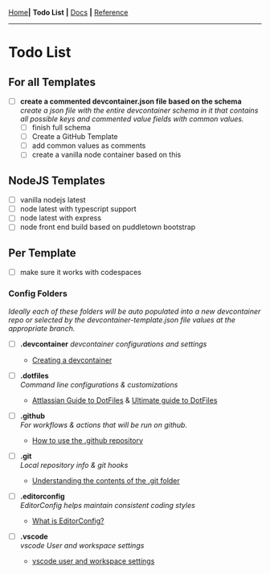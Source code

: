 [Home](README.md)__|__ **Todo List** __|__ [Docs](docs/README.md) __|__ [Reference](reference/README.md)

---

# Todo List

## For all Templates

- [ ] **create a commented devcontainer.json file based on the schema**   
      _create a json file with the entire devcontainer schema in it that contains all possible keys and commented value fields with common values._    
  - [ ] finish full schema
  - [ ] Create a GitHub Template
  - [ ] add common values as comments
  - [ ] create a vanilla node container based on this

## NodeJS Templates

- [ ] vanilla nodejs latest
- [ ] node latest with typescript support
- [ ] node latest with express
- [ ] node front end build based on puddletown bootstrap

## Per Template

- [ ] make sure it works with codespaces

### Config Folders

*Ideally each of these folders will be auto populated into a new devcontainer repo or selected by the devcontainer-template.json file values at the appropriate branch.*
    
- [ ] **.devcontainer**
  *devcontainer configurations and settings*
  - [Creating a devcontainer](https://code.visualstudio.com/docs/devcontainers/create-dev-container)

- [ ] **.dotfiles**     
  *Command line configurations & customizations*
  - [Attlassian Guide to DotFiles](https://www.atlassian.com/git/tutorials/dotfiles) & [Ultimate guide to DotFiles](https://www.daytona.io/dotfiles/ultimate-guide-to-dotfiles)

- [ ] **.github**    
  *For workflows & actions that will be run on github.*
  - [How to use the .github repository](https://www.freecodecamp.org/news/how-to-use-the-dot-github-repository/)

- [ ] **.git**     
  *Local repository info & git hooks*
  - [Understanding the contents of the .git folder](https://dev.to/rajaniraiyn/understanding-the-contents-of-the-git-folder-ef)

- [ ] **.editorconfig**    
  *EditorConfig helps maintain consistent coding styles*
  - [What is EditorConfig?](https://editorconfig.org/)

- [ ] **.vscode**    
  *vscode User and workspace settings*
  - [vscode user and workspace settings](https://code.visualstudio.com/docs/configure/settings)
